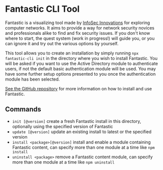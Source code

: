 # Fantastic CLI Tool

Fantastic is a visualizing tool made by [InfoSec Innovations](https://www.infosecinnovations.com/) for exploring computer networks. It aims to provide a way for network security novices and professionals alike to find and fix security issues. If you don't know where to start, the quest system (work in progress!) will guide you, or you can ignore it and try out the various options by yourself.

This tool allows you to create an installation by simply running `npx fantastic-cli init` in the directory where you wish to install Fantastic. You will be asked if you want to use the Active Directory module to authenticate users, if not the default basic authentication module will be used. You may have some further setup options presented to you once the authentication module has been selected.

[See the GitHub repository](https://github.com/InfoSecInnovations/project-fantastic) for more information on how to install and use Fantastic.

## Commands

- `init [@version]` create a fresh Fantastic install in this directory, optionally using the specified version of Fantastic
- `update [@version]` update an existing install to latest or the specified version
- `install <package>[@version]` install and enable a module containing Fantastic content, can specify more than one module at a time like `npm install`
- `uninstall <package>` remove a Fantastic content module, can specify more than one module at a time like `npm uninstall`
